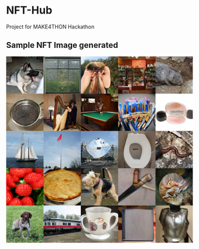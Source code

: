 # NFT-Hub
Project for MAKE4THON Hackathon

## Sample NFT Image generated
![Generated Image](./image_generation/nft.png)